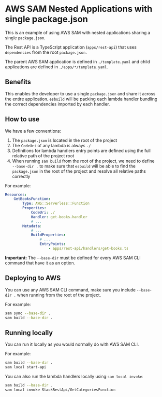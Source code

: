 # AWS SAM Nested Applications with single package.json

This is an example of using AWS SAM with nested applications sharing a single `package.json`.

The Rest API is a TypeScript application (`apps/rest-api`) that uses `dependencies` from the root `package.json`.

The parent AWS SAM application is defined in `./template.yaml` and child applications are defined in `./apps/*/template.yaml`.

## Benefits

This enables the developer to use a single `package.json` and share it across the entire application. `esbuild` will be packing each lambda handler bundling the correct dependencies imported by each handler.

## How to use

We have a few conventions:

1. The `package.json` is located in the root of the project
2. The `CodeUri` of any lambda is always `./`
3. Definitions for lambda handlers entry points are defined using the full relative path of the project root
4. When running `sam build` from the root of the project, we need to define `--base-dir .` to make sure that `esbuild` will be able to find the `package.json` in the root of the project and resolve all relative paths correctly

For example:

```yaml
Resources:
    GetBooksFunction:
        Type: AWS::Serverless::Function
        Properties:
            CodeUri: ./
            Handler: get-books.handler
            # ...
        Metadata:
            # ...
            BuildProperties:
                # ...
                EntryPoints:
                    - apps/rest-api/handlers/get-books.ts
```

**Important:** The `--base-dir` must be defined for every AWS SAM CLI command that have it as an option.

## Deploying to AWS

You can use any AWS SAM CLI command, make sure you include `--base-dir .` when running from the root of the project.

For example:

```bash
sam sync --base-dir .
sam build --base-dir .
```

## Running locally

You can run it locally as you would normally do with AWS SAM CLI.

For example:

```bash
sam build --base-dir .
sam local start-api
```

You can also run the lambda handlers locally using `sam local invoke`:

```bash
sam build --base-dir .
sam local invoke StackRestApi/GetCategoriesFunction
```
